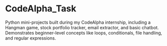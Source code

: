 # CodeAlpha_Task
Python mini-projects built during my CodeAlpha internship, including a Hangman game, stock portfolio tracker, email extractor, and basic chatbot. Demonstrates beginner-level concepts like loops, conditionals, file handling, and regular expressions.
